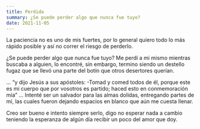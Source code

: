 ```yaml
---
title: Perdida
summary: ¿Se puede perder algo que nunca fue tuyo?
date: 2021-11-05
---
```


La paciencia no es uno de mis fuertes, por  lo general quiero todo lo más rápido posible y así no correr el riesgo de perderlo.

¿Se puede perder algo que nunca fue tuyo?
Me perdí a mi mismo mientras buscaba a alguien, lo encontré, sin embargo, termino siendo un destello fugaz que se llevó una parte del botín que otros desertores querían.

… “y dijo Jesús a sus apóstoles: -Tomad y  comed todos de él, porque este es mi cuerpo que por vosotros es partido; haced esto en conmemoración mía” …
Intenté ser un salvador para las almas dolidas, entregando partes de mí, las cuales fueron dejando espacios en blanco que aún me  cuesta llenar.

Creo ser bueno e intento siempre serlo,  digo no esperar nada a cambio teniendo la esperanza de algún día recibir un poco del amor que doy.
